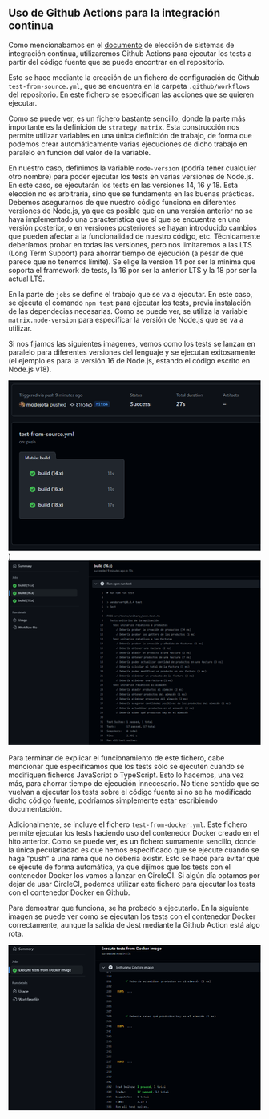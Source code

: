 ## Uso de Github Actions para la integración continua

Como mencionabamos en el [documento](4_CI.md) de elección de sistemas de integración continua, utilizaremos Github Actions para ejecutar los tests a partir del código fuente que se puede encontrar en el repositorio.

Esto se hace mediante la creación de un fichero de configuración de Github  `test-from-source.yml`, que se encuentra en la carpeta `.github/workflows` del repositorio. En este fichero se especifican las acciones que se quieren ejecutar.

Como se puede ver, es un fichero bastante sencillo, donde la parte más importante es la definición de `strategy matrix`. Esta construcción nos permite utilizar variables en una única definición de trabajo, de forma que podemos crear automáticamente varias ejecuciones de dicho trabajo en paralelo en función del valor de la variable.

En nuestro caso, definimos la variable `node-version` (podría tener cualquier otro nombre) para poder ejecutar los tests en varias versiones de Node.js. En este caso, se ejecutarán los tests en las versiones 14, 16 y 18. Esta elección no es arbitraria, sino que se fundamenta en las buenas prácticas. Debemos asegurarnos de que nuestro código funciona en diferentes versiones de Node.js, ya que es posible que en una versión anterior no se haya implementado una característica que sí que se encuentra en una versión posterior, o en versiones posteriores se hayan introducido cambios que pueden afectar a la funcionalidad de nuestro código, etc. Técnicamente deberíamos probar en todas las versiones, pero nos limitaremos a las LTS (Long Term Support) para ahorrar tiempo de ejecución (a pesar de que parece que no tenemos límite). Se elige la versión 14 por ser la mínima que soporta el framework de tests, la 16 por ser la anterior LTS y la 18 por ser la actual LTS.

En la parte de `jobs` se define el trabajo que se va a ejecutar. En este caso, se ejecuta el comando `npm test` para ejecutar los tests, previa instalación de las dependecias necesarias. Como se puede ver, se utiliza la variable `matrix.node-version` para especificar la versión de Node.js que se va a utilizar.

Si nos fijamos las siguientes imagenes, vemos como los tests se lanzan en paralelo para diferentes versiones del lenguaje y se ejecutan exitosamente (el ejemplo es para la versión 16 de Node.js, estando el código escrito en Node.js v18).

![Tests en paralelo](imgs/github_action_matrix.png))
![Exito en tests](imgs/github_action_node16_success.png)

Para terminar de explicar el funcionamiento de este fichero, cabe mencionar que especificamos que los tests sólo se ejecuten cuando se modifiquen ficheros JavaScript o TypeScript. Esto lo hacemos, una vez más, para ahorrar tiempo de ejecución innecesario. No tiene sentido que se vuelvan a ejecutar los tests sobre el código fuente si no se ha modificado dicho código fuente, podríamos simplemente estar escribiendo documentación.

Adicionalmente, se incluye el fichero `test-from-docker.yml`. Este fichero permite ejecutar los tests haciendo uso del contenedor Docker creado en el hito anterior. Como se puede ver, es un fichero sumamente sencillo, donde la única peculariadad es que hemos especificado que se ejecute cuando se haga "push" a una rama que no debería existir. Esto se hace para evitar que se ejecute de forma automática, ya que dijimos que los tests con el contenedor Docker los vamos a lanzar en CircleCI. Si algún día optamos por dejar de usar CircleCI, podemos utilizar este fichero para ejecutar los tests con el contenedor Docker en Github. 

Para demostrar que funciona, se ha probado a ejecutarlo. En la siguiente imagen se puede ver como se ejecutan los tests con el contenedor Docker correctamente, aunque la salida de Jest mediante la Github Action está algo rota.

![Tests con contenedor Docker](imgs/github_action_docker.png)